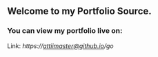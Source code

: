 ## Welcome to my Portfolio Source.

### You can view my portfolio live on: 

Link: *https://attiimaster@github.io/go*
